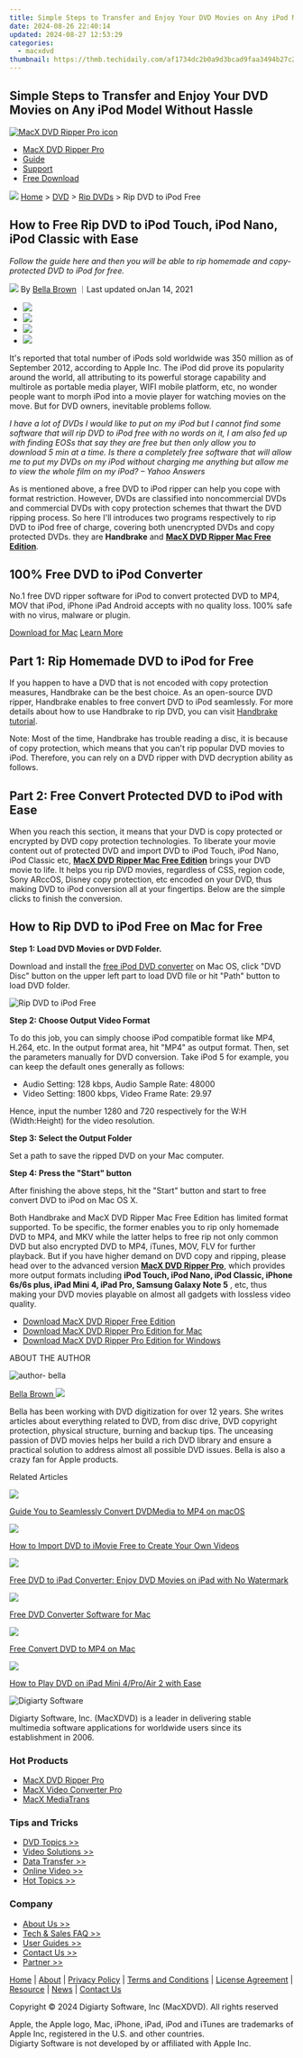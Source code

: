 ```yaml
---
title: Simple Steps to Transfer and Enjoy Your DVD Movies on Any iPod Model Without Hassle
date: 2024-08-26 22:40:14
updated: 2024-08-27 12:53:29
categories:
  - macxdvd
thumbnail: https://thmb.techidaily.com/af1734dc2b0a9d3bcad9faa3494b27c219c63253c502adbe4dde73c3482b6b83.jpg
---
```


## Simple Steps to Transfer and Enjoy Your DVD Movies on Any iPod Model Without Hassle

[![MacX DVD Ripper Pro icon](https://www.macxdvd.com/mac-dvd-video-converter-how-to/../image-style/new-seo/icon12.png)](https://tools.techidaily.com/macxdvd/products/)

* [MacX DVD Ripper Pro](https://tools.techidaily.com/macxdvd/products/)
* [Guide](https://tools.techidaily.com/macxdvd/products/)
* [Support](https://tools.techidaily.com/macxdvd/products/)
* [Free Download](https://tools.techidaily.com/macxdvd/products/)



![](https://www.macxdvd.com/mac-dvd-video-converter-how-to/../image-style/new-seo/icon7.png) [Home](https://tools.techidaily.com/macxdvd/products/) \> [DVD](https://tools.techidaily.com/macxdvd/products/) \> [Rip DVDs](https://tools.techidaily.com/macxdvd/products/) \> Rip DVD to iPod Free

## How to Free Rip DVD to iPod Touch, iPod Nano, iPod Classic with Ease



_Follow the guide here and then you will be able to rip homemade and copy-protected DVD to iPod for free._

![](https://www.macxdvd.com/mac-dvd-video-converter-how-to/../image-style/new-seo/icon6.png) By [Bella Brown](https://tools.techidaily.com/macxdvd/products/) ｜Last updated onJan 14, 2021 

* [![](https://www.macxdvd.com/mac-dvd-video-converter-how-to/../image-style/new-seo/share-fa.jpg)](https://www.facebook.com/sharer/sharer.php?u=https://www.macxdvd.com/mac-dvd-video-converter-how-to/rip-and-convert-dvd-to-ipod-free.htm)
* [![](https://www.macxdvd.com/mac-dvd-video-converter-how-to/../image-style/new-seo/share-tw.jpg)](https://twitter.com/intent/tweet?url=https://www.macxdvd.com/mac-dvd-video-converter-how-to/rip-and-convert-dvd-to-ipod-free.htm)
* [![](https://www.macxdvd.com/mac-dvd-video-converter-how-to/../image-style/new-seo/share-go.jpg)](https://pinterest.com/pin/create/button/?url=https://www.macxdvd.com/mac-dvd-video-converter-how-to/rip-and-convert-dvd-to-ipod-free.htm)
* [![](https://www.macxdvd.com/mac-dvd-video-converter-how-to/../image-style/new-seo/share-in.jpg)](https://www.linkedin.com/shareArticle?mini=true&url=https://www.macxdvd.com/mac-dvd-video-converter-how-to/rip-and-convert-dvd-to-ipod-free.htm&title=&summary=https://www.macxdvd.com/mac-dvd-video-converter-how-to/rip-and-convert-dvd-to-ipod-free.htm&source=)

It's reported that total number of iPods sold worldwide was 350 million as of September 2012, according to Apple Inc. The iPod did prove its popularity around the world, all attributing to its powerful storage capability and multirole as portable media player, WIFI mobile platform, etc, no wonder people want to morph iPod into a movie player for watching movies on the move. But for DVD owners, inevitable problems follow. 

_I have a lot of DVDs I would like to put on my iPod but I cannot find some software that will rip DVD to iPod free with no words on it, I am also fed up with finding EOSs that say they are free but then only allow you to download 5 min at a time. Is there a completely free software that will allow me to put my DVDs on my iPod without charging me anything but allow me to view the whole film on my iPod? – Yahoo Answers_

As is mentioned above, a free DVD to iPod ripper can help you cope with format restriction. However, DVDs are classified into noncommercial DVDs and commercial DVDs with copy protection schemes that thwart the DVD ripping process. So here I'll introduces two programs respectively to rip DVD to iPod free of charge, covering both unencrypted DVDs and copy protected DVDs. they are **Handbrake** and [**MacX DVD Ripper Mac Free Edition**](https://tools.techidaily.com/macxdvd/products/).

## 100% Free DVD to iPod Converter

No.1 free DVD ripper software for iPod to convert protected DVD to MP4, MOV that iPod, iPhone iPad Android accepts with no quality loss. 100% safe with no virus, malware or plugin.

[Download for Mac](https://tools.techidaily.com/macxdvd/products/) [Learn More](https://tools.techidaily.com/macxdvd/products/)

## Part 1: Rip Homemade DVD to iPod for Free

If you happen to have a DVD that is not encoded with copy protection measures, Handbrake can be the best choice. As an open-source DVD ripper, Handbrake enables to free convert DVD to iPod seamlessly. For more details about how to use Handbrake to rip DVD, you can visit [Handbrake tutorial](https://tools.techidaily.com/macxdvd/products/). 

Note: Most of the time, Handbrake has trouble reading a disc, it is because of copy protection, which means that you can't rip popular DVD movies to iPod. Therefore, you can rely on a DVD ripper with DVD decryption ability as follows.

## Part 2: Free Convert Protected DVD to iPod with Ease

When you reach this section, it means that your DVD is copy protected or encrypted by DVD copy protection technologies. To liberate your movie content out of protected DVD and import DVD to iPod Touch, iPod Nano, iPod Classic etc, [**MacX DVD Ripper Mac Free Edition**](https://tools.techidaily.com/macxdvd/products/) brings your DVD movie to life. It helps you rip DVD movies, regardless of CSS, region code, Sony ARccOS, Disney copy protection, etc encoded on your DVD, thus making DVD to iPod conversion all at your fingertips. Below are the simple clicks to finish the conversion.

## How to Rip DVD to iPod Free on Mac for Free

**Step 1: Load DVD Movies or DVD Folder.**

Download and install the [free iPod DVD converter](https://tools.techidaily.com/macxdvd/products/) on Mac OS, click "DVD Disc" button on the upper left part to load DVD file or hit "Path" button to load DVD folder.

![Rip DVD to iPod Free](https://www.macxdvd.com/mac-dvd-video-converter-how-to/article-image/zxh-mdrf-mov.png) 

**Step 2: Choose Output Video Format**

To do this job, you can simply choose iPod compatible format like MP4, H.264, etc. In the output format area, hit "MP4" as output format. Then, set the parameters manually for DVD conversion. Take iPod 5 for example, you can keep the default ones generally as follows: 

* Audio Setting: 128 kbps, Audio Sample Rate: 48000
* Video Setting: 1800 kbps, Video Frame Rate: 29.97

Hence, input the number 1280 and 720 respectively for the W:H (Width:Height) for the video resolution.

**Step 3: Select the Output Folder**

Set a path to save the ripped DVD on your Mac computer.

**Step 4: Press the "Start" button**

 After finishing the above steps, hit the "Start" button and start to free convert DVD to iPod on Mac OS X.

Both Handbrake and MacX DVD Ripper Mac Free Edition has limited format supported. To be specific, the former enables you to rip only homemade DVD to MP4, and MKV while the latter helps to free rip not only common DVD but also encrypted DVD to MP4, iTunes, MOV, FLV for further playback. But if you have higher demand on DVD copy and ripping, please head over to the advanced version [**MacX DVD Ripper Pro**](https://tools.techidaily.com/macxdvd/products/), which provides more output formats including **iPod Touch, iPod Nano, iPod Classic, iPhone 6s/6s plus, iPad Mini 4, iPad Pro, Samsung Galaxy Note 5** , etc, thus making your DVD movies playable on almost all gadgets with lossless video quality. 

* [Download MacX DVD Ripper Free Edition](https://tools.techidaily.com/macxdvd/products/)
* [Download MacX DVD Ripper Pro Edition for Mac](https://tools.techidaily.com/macxdvd/products/)
* [Download MacX DVD Ripper Pro Edition for Windows](https://tools.techidaily.com/macxdvd/products/)

ABOUT THE AUTHOR

![author- bella](https://www.macxdvd.com/mac-dvd-video-converter-how-to/../image-style/new-seo/bella.png) 

[Bella Brown ![](https://www.macxdvd.com/mac-dvd-video-converter-how-to/../image-style/new-seo/share-in1.jpg)](https://www.linkedin.com/in/bella-brown-920145104/) 

Bella has been working with DVD digitization for over 12 years. She writes articles about everything related to DVD, from disc drive, DVD copyright protection, physical structure, burning and backup tips. The unceasing passion of DVD movies helps her build a rich DVD library and ensure a practical solution to address almost all possible DVD issues. Bella is also a crazy fan for Apple products.



Related Articles

![](https://www.macxdvd.com/mac-dvd-video-converter-how-to/../image-style/new-seo/pic7.jpg)

[Guide You to Seamlessly Convert DVDMedia to MP4 on macOS](https://tools.techidaily.com/macxdvd/products/) 

![](https://www.macxdvd.com/mac-dvd-video-converter-how-to/../image-style/new-seo/pic6.jpg)

[How to Import DVD to iMovie Free to Create Your Own Videos](https://tools.techidaily.com/macxdvd/products/) 

![](https://www.macxdvd.com/mac-dvd-video-converter-how-to/../image-style/new-seo/pic5.jpg)

[Free DVD to iPad Converter: Enjoy DVD Movies on iPad with No Watermark](https://tools.techidaily.com/macxdvd/products/)

![](https://www.macxdvd.com/mac-dvd-video-converter-how-to/../image-style/new-seo/pic4.jpg)

[Free DVD Converter Software for Mac](https://tools.techidaily.com/macxdvd/products/)

![](https://www.macxdvd.com/mac-dvd-video-converter-how-to/../image-style/new-seo/pic3.jpg)

[Free Convert DVD to MP4 on Mac](https://tools.techidaily.com/macxdvd/products/)

![](https://www.macxdvd.com/mac-dvd-video-converter-how-to/../image-style/new-seo/pic2.jpg)

[How to Play DVD on iPad Mini 4/Pro/Air 2 with Ease](https://tools.techidaily.com/macxdvd/products/) 



![Digiarty Software](https://www.macxdvd.com/mac-dvd-video-converter-how-to/../icon/logo.png) 

Digiarty Software, Inc. (MacXDVD) is a leader in delivering stable multimedia software applications for worldwide users since its establishment in 2006.

### Hot Products

* [MacX DVD Ripper Pro](https://tools.techidaily.com/macxdvd/products/)
* [MacX Video Converter Pro](https://tools.techidaily.com/macxdvd/products/)
* [MacX MediaTrans](https://tools.techidaily.com/macxdvd/products/)

### Tips and Tricks

* [DVD Topics >>](https://tools.techidaily.com/macxdvd/products/)
* [Video Solutions >>](https://tools.techidaily.com/macxdvd/products/)
* [Data Transfer >>](https://tools.techidaily.com/macxdvd/products/)
* [Online Video >>](https://tools.techidaily.com/macxdvd/products/)
* [Hot Topics >>](https://tools.techidaily.com/macxdvd/products/)

### Company

* [About Us >>](https://tools.techidaily.com/macxdvd/products/)
* [Tech & Sales FAQ >>](https://tools.techidaily.com/macxdvd/products/)
* [User Guides >>](https://tools.techidaily.com/macxdvd/products/)
* [Contact Us >>](https://tools.techidaily.com/macxdvd/products/)
* [Partner >>](https://tools.techidaily.com/macxdvd/products/)



[Home](https://tools.techidaily.com/macxdvd/products/) | [About](https://tools.techidaily.com/macxdvd/products/) | [Privacy Policy](https://tools.techidaily.com/macxdvd/products/) | [Terms and Conditions](https://tools.techidaily.com/macxdvd/products/) | [License Agreement](https://tools.techidaily.com/macxdvd/products/) | [Resource](https://tools.techidaily.com/macxdvd/products/) | [News](https://tools.techidaily.com/macxdvd/products/) | [Contact Us](https://tools.techidaily.com/macxdvd/products/)

Copyright © 2024 Digiarty Software, Inc (MacXDVD). All rights reserved

Apple, the Apple logo, Mac, iPhone, iPad, iPod and iTunes are trademarks of Apple Inc, registered in the U.S. and other countries.  
 Digiarty Software is not developed by or affiliated with Apple Inc.

<ins class="adsbygoogle"
     style="display:block"
     data-ad-format="autorelaxed"
     data-ad-client="ca-pub-7571918770474297"
     data-ad-slot="1223367746"></ins>



<ins class="adsbygoogle"
     style="display:block"
     data-ad-client="ca-pub-7571918770474297"
     data-ad-slot="8358498916"
     data-ad-format="auto"
     data-full-width-responsive="true"></ins>
